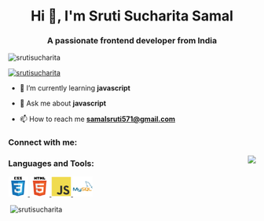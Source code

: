 <h1 align="center">Hi 👋, I'm Sruti Sucharita Samal</h1>
<h3 align="center">A passionate frontend developer from India</h3>

<p align="left"> <img src="https://komarev.com/ghpvc/?username=srutisucharita&label=Profile%20views&color=0e75b6&style=flat" alt="srutisucharita" /> </p>

<p align="left"> <a href="https://github.com/ryo-ma/github-profile-trophy"><img src="https://github-profile-trophy.vercel.app/?username=srutisucharita" alt="srutisucharita" /></a> </p>

- 🌱 I’m currently learning **javascript**

- 💬 Ask me about **javascript**

- 📫 How to reach me **samalsruti571@gmail.com**

<h3 align="left">Connect with me:</h3>
<p align="left">
  <img align="right" height="280" src="https://camo.githubusercontent.com/38b140bd351bb9dcc68ae83d81f19f775f320e6bca0924ba347e1079ea6f2658/68747470733a2f2f63646e612e61727473746174696f6e2e636f6d2f702f6173736574732f696d616765732f696d616765732f3033352f3639332f3635362f6f726967696e616c2f6777796e6574682d62616c7563696f2d68656c6c6f2d776f726c642e6769663f31363135363432383737"  />
</p>

<h3 align="left">Languages and Tools:</h3>
<p align="left"> <a href="https://www.w3schools.com/css/" target="_blank" rel="noreferrer"> <img src="https://raw.githubusercontent.com/devicons/devicon/master/icons/css3/css3-original-wordmark.svg" alt="css3" width="40" height="40"/> </a> <a href="https://www.w3.org/html/" target="_blank" rel="noreferrer"> <img src="https://raw.githubusercontent.com/devicons/devicon/master/icons/html5/html5-original-wordmark.svg" alt="html5" width="40" height="40"/> </a> <a href="https://developer.mozilla.org/en-US/docs/Web/JavaScript" target="_blank" rel="noreferrer"> <img src="https://raw.githubusercontent.com/devicons/devicon/master/icons/javascript/javascript-original.svg" alt="javascript" width="40" height="40"/> </a> <a href="https://www.mysql.com/" target="_blank" rel="noreferrer"> <img src="https://raw.githubusercontent.com/devicons/devicon/master/icons/mysql/mysql-original-wordmark.svg" alt="mysql" width="40" height="40"/> </a> </p>

<p>&nbsp;<img align="center" src="https://github-readme-stats.vercel.app/api?username=srutisucharita&show_icons=true&locale=en" alt="srutisucharita" /></p>
